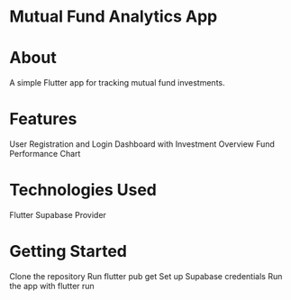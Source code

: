 # Mutual Fund Analytics App

# About
A simple Flutter app for tracking mutual fund investments.

# Features
User Registration and Login
Dashboard with Investment Overview
Fund Performance Chart

# Technologies Used
Flutter
Supabase
Provider

# Getting Started
Clone the repository
Run flutter pub get
Set up Supabase credentials
Run the app with flutter run